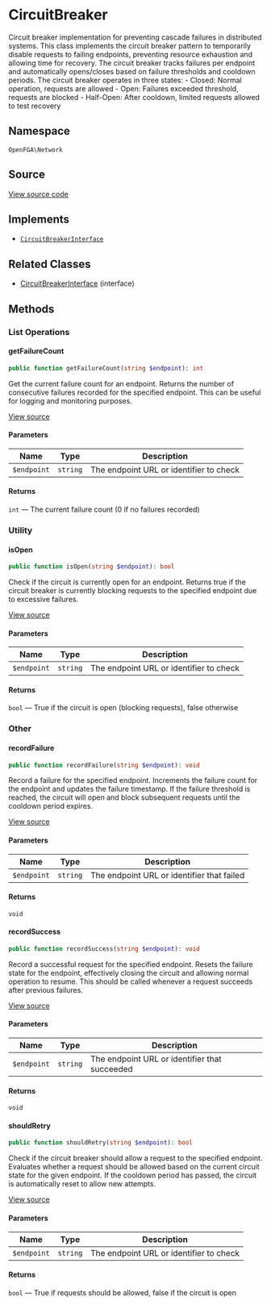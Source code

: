 # CircuitBreaker

Circuit breaker implementation for preventing cascade failures in distributed systems. This class implements the circuit breaker pattern to temporarily disable requests to failing endpoints, preventing resource exhaustion and allowing time for recovery. The circuit breaker tracks failures per endpoint and automatically opens/closes based on failure thresholds and cooldown periods. The circuit breaker operates in three states: - Closed: Normal operation, requests are allowed - Open: Failures exceeded threshold, requests are blocked - Half-Open: After cooldown, limited requests allowed to test recovery

## Namespace
`OpenFGA\Network`

## Source
[View source code](https://github.com/evansims/openfga-php/blob/main/src/Network/CircuitBreaker.php)

## Implements
* [`CircuitBreakerInterface`](CircuitBreakerInterface.md)

## Related Classes
* [CircuitBreakerInterface](Network/CircuitBreakerInterface.md) (interface)



## Methods

                                                                                                
### List Operations
#### getFailureCount


```php
public function getFailureCount(string $endpoint): int
```

Get the current failure count for an endpoint. Returns the number of consecutive failures recorded for the specified endpoint. This can be useful for logging and monitoring purposes.

[View source](https://github.com/evansims/openfga-php/blob/main/src/Network/CircuitBreaker.php#L54)

#### Parameters
| Name | Type | Description |
|------|------|-------------|
| `$endpoint` | `string` | The endpoint URL or identifier to check |

#### Returns
`int` — The current failure count (0 if no failures recorded)
### Utility
#### isOpen


```php
public function isOpen(string $endpoint): bool
```

Check if the circuit is currently open for an endpoint. Returns true if the circuit breaker is currently blocking requests to the specified endpoint due to excessive failures.

[View source](https://github.com/evansims/openfga-php/blob/main/src/Network/CircuitBreaker.php#L65)

#### Parameters
| Name | Type | Description |
|------|------|-------------|
| `$endpoint` | `string` | The endpoint URL or identifier to check |

#### Returns
`bool` — True if the circuit is open (blocking requests), false otherwise
### Other
#### recordFailure


```php
public function recordFailure(string $endpoint): void
```

Record a failure for the specified endpoint. Increments the failure count for the endpoint and updates the failure timestamp. If the failure threshold is reached, the circuit will open and block subsequent requests until the cooldown period expires.

[View source](https://github.com/evansims/openfga-php/blob/main/src/Network/CircuitBreaker.php#L74)

#### Parameters
| Name | Type | Description |
|------|------|-------------|
| `$endpoint` | `string` | The endpoint URL or identifier that failed |

#### Returns
`void`
#### recordSuccess


```php
public function recordSuccess(string $endpoint): void
```

Record a successful request for the specified endpoint. Resets the failure state for the endpoint, effectively closing the circuit and allowing normal operation to resume. This should be called whenever a request succeeds after previous failures.

[View source](https://github.com/evansims/openfga-php/blob/main/src/Network/CircuitBreaker.php#L85)

#### Parameters
| Name | Type | Description |
|------|------|-------------|
| `$endpoint` | `string` | The endpoint URL or identifier that succeeded |

#### Returns
`void`
#### shouldRetry


```php
public function shouldRetry(string $endpoint): bool
```

Check if the circuit breaker should allow a request to the specified endpoint. Evaluates whether a request should be allowed based on the current circuit state for the given endpoint. If the cooldown period has passed, the circuit is automatically reset to allow new attempts.

[View source](https://github.com/evansims/openfga-php/blob/main/src/Network/CircuitBreaker.php#L95)

#### Parameters
| Name | Type | Description |
|------|------|-------------|
| `$endpoint` | `string` | The endpoint URL or identifier to check |

#### Returns
`bool` — True if requests should be allowed, false if the circuit is open
